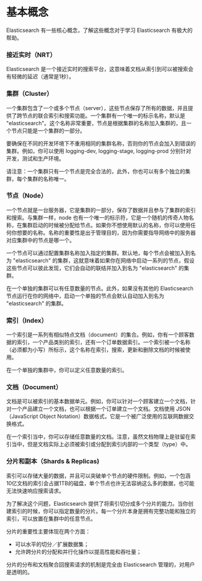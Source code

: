 # 基本概念

Elasticsearch 有一些核心概念，了解这些概念对于学习 Elasticsearch 有极大的帮助。

### 接近实时（NRT）

Elasticsearch 是一个接近实时的搜索平台，这意味着文档从索引到可以被搜索会有轻微的延迟（通常是1秒）。

### 集群（Cluster）

一个集群包含了一个或多个节点（server），这些节点保存了所有的数据，并且提供了跨节点的联合索引和搜索功能。一个集群有一个唯一的标示名称，默认是 "elasticsearch"。这个名称非常重要，节点是根据集群的名称加入集群的，且一个节点只能是一个集群的一部分。

要确保在不同的开发环境下不重用相同的集群名称，否则你的节点会加入到错误的集群。例如，你可以使用 logging-dev, logging-stage, logging-prod 分别针对开发，测试和生产环境。

请注意：一个集群只有一个节点是完全合法的，此外，你也可以有多个独立的集群，每个集群的名称唯一。

### 节点（Node）

一个节点就是一台服务器，它是集群的一部分，保存了数据并且参与了集群的索引和搜索。与集群一样，node 也有一个唯一的标示符，它是一个随机的传奇人物名称，在集群启动的时候被分配给节点。如果你不想使用默认的名称，你可以使用任何你想要的名称。名称的重要性是出于管理目的，因为你需要指导网络中的服务器对应集群中的节点是哪一个。

一个节点可以通过配置集群名称加入指定的集群。默认地，每个节点会被加入到名为 "elasticsearch" 的集群，这就意味着如果你在网络中启动一系列的节点，假设这些节点可以彼此发现，它们会自动的联结并加入到名为 "elasticsearch" 的集群。

在一个单独的集群可以有任意数量的节点。此外，如果没有其他的 Elasticsearch 节点运行在你的网络中，启动一个单独的节点会默认自动加入到名为 "elasticsearch" 的集群。

### 索引（Index）

一个索引是一系列有相似特点文档（document）的集合。例如，你有一个顾客数据的索引，一个产品类别的索引，还有一个订单数据索引。一个索引被一个名称（必须都为小写）所标示，这个名称在索引，搜索，更新和删除文档的时候被使用。

在一个单独的集群中，你可以定义任意数量的索引。

### 文档（Document）

文档是可以被索引的基本数据单元。例如，你可以针对一个顾客建立一个文档，针对一个产品建立一个文档，也可以根据一个订单建立一个文档。文档使用 JSON（JavaScript Object Notation）数据格式，它是一个被广泛使用的互联网数据交换格式。

在一个索引当中，你可以存储任意数量的文档。注意，虽然文档物理上是驻留在索引当中，但是文档实际上必须被索引或分配到索引内部的一个类型（type）中。

### 分片和副本（Shards & Replicas)

索引可以存储大量的数据，并且可以突破单个节点的硬件限制。例如，一个包涵10亿文档的索引会占据1TB的磁盘，单个节点也许无法容纳这么多的数据，也可能无法快速响应搜索请求。

为了解决这个问题，Elasticsearch 提供了将索引切分成多个分片的能力。当你创建索引的时候，你可以指定数量的分片。每一个分片本身是拥有完整功能和独立的索引，可以放置在集群中的任意节点。

分片的重要性主要体现在两个方面：
* 可以水平的切分／扩展数据集；
* 允许跨分片的分配和并行化操作以提高性能和吞吐量；

分片的分布和文档聚合回搜索请求的机制是完全由 Elasticsearch 管理的，对用户是透明的。